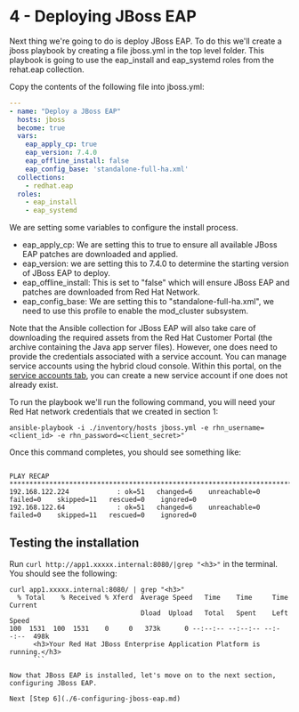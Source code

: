 # 4 - Deploying JBoss EAP

Next thing we're going to do is deploy JBoss EAP.  To do this we'll create a jboss playbook by creating a file jboss.yml in the top level folder.  This playbook is going to use the eap_install and eap_systemd roles from the rehat.eap collection.

Copy the contents of the following file into jboss.yml:

``` yaml
---
- name: "Deploy a JBoss EAP"
  hosts: jboss
  become: true
  vars:
    eap_apply_cp: true
    eap_version: 7.4.0
    eap_offline_install: false
    eap_config_base: 'standalone-full-ha.xml'
  collections:
    - redhat.eap
  roles:
    - eap_install
    - eap_systemd
```

We are setting some variables to configure the install process.

* eap_apply_cp: We are setting this to true to ensure all available JBoss EAP patches are downloaded and applied.
* eap_version: we are setting this to 7.4.0 to determine the starting version of JBoss EAP to deploy.
* eap_offline_install: This is set to "false" which will ensure JBoss EAP and patches are downloaded from Red Hat Network.
* eap_config_base: We are setting this to "standalone-full-ha.xml", we need to use this profile to enable the mod_cluster subsystem.


Note that the Ansible collection for JBoss EAP will also take care of downloading the required assets from the Red Hat Customer Portal (the archive containing the Java app server files). However, one does need to provide the credentials associated with a service account. You can manage service accounts using the hybrid cloud console. Within this portal, on the [service accounts tab](https://console.redhat.com/application-services/service-accounts), you can create a new service account if one does not already exist.

To run the playbook we'll run the following command, you will need your Red Hat network credentials that we created in section 1: 

`ansible-playbook -i ./inventory/hosts jboss.yml -e rhn_username=<client_id> -e rhn_password=<client_secret>"`

Once this command completes, you should see something like:

```

PLAY RECAP ***************************************************************************************************************
192.168.122.224            : ok=51   changed=6    unreachable=0    failed=0    skipped=11   rescued=0    ignored=0   
192.168.122.64             : ok=51   changed=6    unreachable=0    failed=0    skipped=11   rescued=0    ignored=0   

```

## Testing the installation

Run `curl http://app1.xxxxx.internal:8080/|grep "<h3>"` in the terminal.  You should see the following:

```
curl app1.xxxxx.internal:8080/ | grep "<h3>"
  % Total    % Received % Xferd  Average Speed   Time    Time     Time  Current
                                 Dload  Upload   Total   Spent    Left  Speed
100  1531  100  1531    0     0   373k      0 --:--:-- --:--:-- --:--:--  498k
      <h3>Your Red Hat JBoss Enterprise Application Platform is running.</h3>
      ```

Now that JBoss EAP is installed, let's move on to the next section, configuring JBoss EAP.

Next [Step 6](./6-configuring-jboss-eap.md)